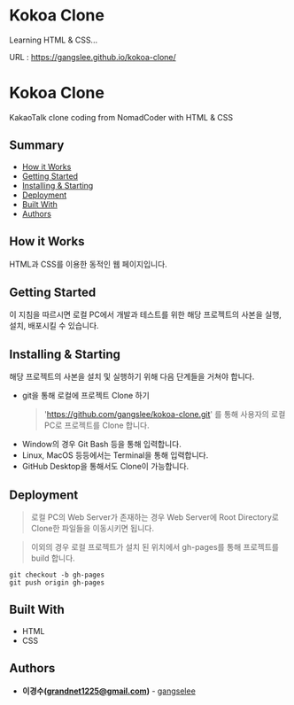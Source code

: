# Kokoa Clone

Learning HTML & CSS...

URL : https://gangslee.github.io/kokoa-clone/

# Kokoa Clone

KakaoTalk clone coding from NomadCoder with HTML & CSS

## Summary

  - [How it Works](#how-it-works)
  - [Getting Started](#getting-started)
  - [Installing & Starting](#installing--starting)
  - [Deployment](#deployment)
  - [Built With](#built-with)
  - [Authors](#authors)
  

<!-- ## Example



> Keyword Page

<p><img src="./src/Asset/keywordScreenShot.png" /></p>

> Statistics Page

<p><img src="./src/Asset/statisticsScreenShot.png" /></p>

> Star Page

<p><img src="./src/Asset/starScreenShot.png" /></p> -->

## How it Works



 HTML과 CSS를 이용한 동적인 웹 페이지입니다.


## Getting Started



이 지침을 따르시면 로컬 PC에서 개발과 테스트를 위한 해당 프로젝트의 사본을 실행, 설치, 배포시킬 수 있습니다.


## Installing & Starting


해당 프로젝트의 사본을 설치 및 실행하기 위해 다음 단계들을 거쳐야 합니다.

- git을 통해 로컬에 프로젝트 Clone 하기

  > 'https://github.com/gangslee/kokoa-clone.git' 를 통해 사용자의 로컬 PC로 프로젝트를 Clone 합니다.

* Window의 경우 Git Bash 등을 통해 입력합니다.
* Linux, MacOS 등등에서는 Terminal을 통해 입력합니다.
* GitHub Desktop을 통해서도 Clone이 가능합니다.



## Deployment

> 로컬 PC의 Web Server가 존재하는 경우 Web Server에 Root Directory로 Clone한 파일들을 이동시키면 됩니다.


> 이외의 경우 로컬 프로젝트가 설치 된 위치에서 gh-pages를 통해 프로젝트를 build 합니다.

```
git checkout -b gh-pages
git push origin gh-pages
```

## Built With



- HTML
- CSS

## Authors

- **이경수(grandnet1225@gmail.com)** - [gangselee](https://github.com/gangslee/)

